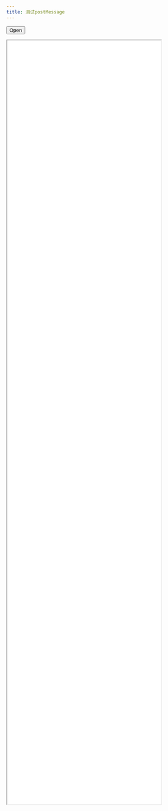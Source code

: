 ```yaml
---
title: 测试postMessage
---
```


<button id="open-frame">Open</button>
<div>
<iframe id="iframe1" style="width: 80%; height: 50vh;" src="/html/post-message-iframe.html"></iframe>
</div>

<script>
{
    let started = false;
    let frameBtn = document.querySelector('#open-frame');
    frameBtn.addEventListener('click', function (e) {
        if (started) {
            console.log('repeat start click');
            return;
        }
        started = true;

        let frame = document.querySelector('#iframe1');
        let target = frame.contentWindow;

        target.postMessage('start post message at ' + Date(), '*');

        setInterval(function () {
            let msg = {msg: '<helo>', date: Date()};
            target.postMessage(msg, '*');
        }, 5000);
    });
}
</script>